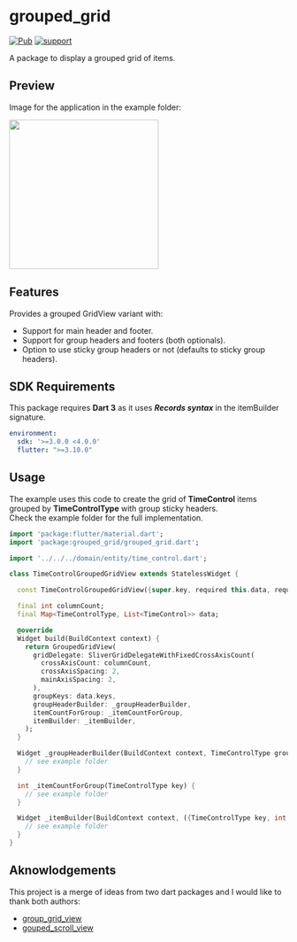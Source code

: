 # grouped_grid
[![Pub](https://img.shields.io/pub/v/grouped_grid.svg?style=flat-square)](https://pub.dev/packages/grouped_grid)
[![support](https://img.shields.io/badge/platform-android%20|%20ios%20|%20linux%20|%20macos%20|%20web%20|%20windows%20-blue.svg)](https://pub.dev/packages/grouped_grid)

A package to display a grouped grid of items.

## Preview
Image for the application in the example folder:

<img width="270px" src="https://github.com/cc-nogueira/flutter_grouped_grid/raw/media/example.gif" alt=""/>

## Features
Provides a grouped GridView variant with:
  - Support for main header and footer.
  - Support for group headers and footers (both optionals).
  - Option to use sticky group headers or not (defaults to sticky group headers).

## SDK Requirements
This package requires **Dart 3** as it uses ***Records syntax*** in the itemBuilder signature.
```yaml
environment:
  sdk: '>=3.0.0 <4.0.0'
  flutter: ">=3.10.0"
 ```

## Usage
The example uses this code to create the grid of **TimeControl** items grouped by **TimeControlType** with group sticky headers.  
Check the example folder for the full implementation.

```dart
import 'package:flutter/material.dart';
import 'package:grouped_grid/grouped_grid.dart';

import '../../../domain/entity/time_control.dart';

class TimeControlGroupedGridView extends StatelessWidget {

  const TimeControlGroupedGridView({super.key, required this.data, required this.columnCount});

  final int columnCount;
  final Map<TimeControlType, List<TimeControl>> data;

  @override
  Widget build(BuildContext context) {
    return GroupedGridView(
      gridDelegate: SliverGridDelegateWithFixedCrossAxisCount(
        crossAxisCount: columnCount,
        crossAxisSpacing: 2,
        mainAxisSpacing: 2,
      ),
      groupKeys: data.keys,
      groupHeaderBuilder: _groupHeaderBuilder,
      itemCountForGroup: _itemCountForGroup,
      itemBuilder: _itemBuilder,
    );
  }

  Widget _groupHeaderBuilder(BuildContext context, TimeControlType group) {
    // see example folder
  }

  int _itemCountForGroup(TimeControlType key) {
    // see example folder
  }

  Widget _itemBuilder(BuildContext context, ({TimeControlType key, int itemIndex}) group) {
    // see example folder
  }
}

```

## Aknowlodgements
This project is a merge of ideas from two dart packages and I would like to thank both authors:
  - [group_grid_view](https://pub.dev/packages/group_grid_view)
  - [gouped_scroll_view](https://pub.dev/packages/grouped_scroll_view)